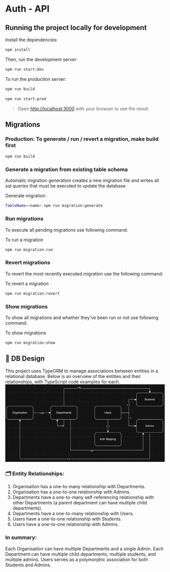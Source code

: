 # Auth - API

## Running the project locally for development

Install the dependencies:

```bash
npm install
```

Then, run the development server:

```bash
npm run start:dev
```

To run the production server:

```bash
npm run build
```

```bash
npm run start:prod
```

> Open [http://localhost:3000](http://localhost:3000) with your browser to see the result

## Migrations

### Production: To generate / run / revert a migration, make build first

```bash
npm run build
```

### Generate a migration from existing table schema <br />

Automatic migration generation creates a new migration file and writes all sql queries that must be executed to update the database

Generate migration

```bash
TableName=<name> npm run migration:generate
```

### Run migrations <br />

To execute all pending migrations use following command:

To run a migration

```bash
npm run migration:run
```

### Revert migrations <br />

To revert the most recently executed migration use the following command:

To revert a migration

```bash
npm run migration:revert
```

### Show migrations <br />

To show all migrations and whether they've been run or not use following command:

To show migrations

```bash
npm run migration:show
```

## 📘 DB Design

This project uses TypeORM to manage associations between entities in a relational database. Below is an overview of the entities and their relationships, with TypeScript code examples for each.
![DB Design Image](/assets/db-design.png)

### 🗂 Entity Relationships:

1. Organisation has a one-to-many relationship with Departments.
2. Organisation has a one-to-one relationship with Admins.
3. Departments have a one-to-many self-referencing relationship with other Departments (a parent department can have multiple child departments).
4. Departments have a one-to-many relationship with Users.
5. Users have a one-to-one relationship with Students.
6. Users have a one-to-one relationship with Admins.

### In summary:

Each Organisation can have multiple Departments and a single Admin.
Each Department can have multiple child departments, multiple students, and multiple admins.
Users serves as a polymorphic association for both Students and Admins.
